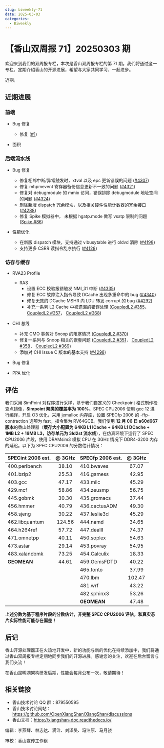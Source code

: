 ```yaml
---
slug: biweekly-71
date: 2025-03-03
categories:
  - Biweekly
---
```


# 【香山双周报 71】20250303 期

欢迎来到我们的双周报专栏，本次是香山双周报专栏的第 71 期。我们将通过这一专栏，定期介绍香山的开源进展，希望与大家共同学习、一起进步。

近期，


<!-- more -->

## 近期进展

### 前端

- Bug 修复
    - 修复 ([#1](https://github.com/OpenXiangShan/XiangShan/pull/1))

- 面积

### 后端流水线

- Bug 修复
    - 修复相邻中断/异常触发时，xtval 以及 epc 更新错误的问题 ([#4307](https://github.com/OpenXiangShan/XiangShan/pull/4307))
    - 修复 mhpmevent 寄存器备份信息更新不一致的问题 ([#4321](https://github.com/OpenXiangShan/XiangShan/pull/4321))
    - 修复对 debugmodule 的 mmio 访问，错误排除 debugmodule 地址空间的问题 ([#4324](https://github.com/OpenXiangShan/XiangShan/pull/4324))
    - 删除新版 dispatch 冗余模块，以及相关硬件性能计数器的冗余接口 ([#4288](https://github.com/OpenXiangShan/XiangShan/pull/4288))
    - 修复 Spike 模拟器中， 未根据 hgatp.mode 做写 vsatp 限制的问题 ([Spike #86](https://github.com/OpenXiangShan/riscv-isa-sim/pull/86))

- 性能优化
    - 在新版 dispatch 模块，支持通过 vlbusytable 进行 oldvd 消除 ([#4198](https://github.com/OpenXiangShan/XiangShan/pull/4198))
    - 支持更多 CSRR 读指令乱序执行 ([#4128](https://github.com/OpenXiangShan/XiangShan/pull/4128))

### 访存与缓存

- RVA23 Profile
    - RAS
        - 设置 ECC 校验报错触发 NMI_31 中断 ([#4335](https://github.com/OpenXiangShan/XiangShan/pull/4335))
        - 修复 ECC 故障注入指令导致 DCache 出现多重命中的 bug ([#4340](https://github.com/OpenXiangShan/XiangShan/pull/4340))
        - 修复无效的 DCache MSHR 向 LDU 转发 corrupt 的 bug ([#4292](https://github.com/OpenXiangShan/XiangShan/pull/4292))
        - 补充一系列 L2 Cache 中被遗漏的错误处理 ([CoupledL2 #355](https://github.com/OpenXiangShan/CoupledL2/pull/355)， [CoupledL2 #357](https://github.com/OpenXiangShan/CoupledL2/pull/357)， [CoupledL2 #368](https://github.com/OpenXiangShan/CoupledL2/pull/368))

- CHI 总线
    - 补充 CMO 事务对 Snoop 的阻塞情况 ([CoupledL2 #370](https://github.com/OpenXiangShan/CoupledL2/pull/370))
    - 修复一系列与 Snoop 相关的嵌套问题 ([CoupledL2 #351](https://github.com/OpenXiangShan/CoupledL2/pull/351)， [CoupledL2 #358](https://github.com/OpenXiangShan/CoupledL2/pull/358)， [CoupledL2 #369](https://github.com/OpenXiangShan/CoupledL2/pull/369))
    - 添加对 CHI Issue C 版本的基本支持 ([#4298](https://github.com/OpenXiangShan/XiangShan/pull/4298))

    

- Bug 修复

- PPA 优化


## 评估

我们采用 SimPoint 对程序进行采样，基于我们自定义的 Checkpoint 格式制作检查点镜像，**Simpoint 聚类的覆盖率为 100%**。SPEC CPU2006 使用 gcc 12 进行编译，开启 O3 优化，采用 jemalloc 内存库，设置 SPECfp 2006 的 -ffp-contraction 选项为 fast，指令集为 RV64GCB。我们使用 **12 月 06 日 a60d667 版本**的香山处理器（**缓存大小配置为 64KB L1 ICache + 64KB L1 DCache + 1MB L2 + 16MB L3，访存单元为 3ld2st 流水线**），在仿真环境下运行了 SPEC CPU2006 片段，使用 DRAMsim3 模拟 CPU 在 3GHz 情况下 DDR4-3200 内存的延迟。以下为 SPEC CPU2006 的分数估计情况：

| SPECint 2006 est. | @ 3GHz | SPECfp 2006 est.  | @ 3GHz |
| :---------------- | :----: | :---------------- | :----: |
| 400.perlbench     | 38.10  | 410.bwaves        | 67.07  |
| 401.bzip2         | 25.53  | 416.gamess        | 42.95  |
| 403.gcc           | 47.17  | 433.milc          | 45.29  |
| 429.mcf           | 58.86  | 434.zeusmp        | 56.75  |
| 445.gobmk         | 30.30  | 435.gromacs       | 37.44  |
| 456.hmmer         | 40.79  | 436.cactusADM     | 49.30  |
| 458.sjeng         | 30.22  | 437.leslie3d      | 45.29  |
| 462.libquantum    | 124.56 | 444.namd          | 34.65  |
| 464.h264ref       | 57.72  | 447.dealII        | 74.37  |
| 471.omnetpp       | 40.11  | 450.soplex        | 54.63  |
| 473.astar         | 29.14  | 453.povray        | 54.95  |
| 483.xalancbmk     | 73.25  | 454.Calculix      | 18.33  |
| **GEOMEAN**       | 44.61  | 459.GemsFDTD      | 40.22  |
|                   |        | 465.tonto         | 37.99  |
|                   |        | 470.lbm           | 102.47 |
|                   |        | 481.wrf           | 43.22  |
|                   |        | 482.sphinx3       | 53.26  |
|                   |        | **GEOMEAN**       | 47.48  |

**上述分数为基于程序片段的分数估计，非完整 SPEC CPU2006 评估，和真实芯片实际性能可能存在偏差！**

## 后记

香山开源处理器正在火热地开发中，新的功能与新的优化在持续添加中，我们将通过香山双周报专栏定期地同步我们的开源进展。感谢您的关注，欢迎在后台留言与我们交流！

在香山昆明湖架构研发后期，性能会每月公布一次，敬请期待！

## 相关链接

* 香山技术讨论 QQ 群：879550595
* 香山技术讨论网站：https://github.com/OpenXiangShan/XiangShan/discussions
* 香山文档：https://xiangshan-doc.readthedocs.io/

编辑：李燕琴、林志达、满洋、刘泽昊、冯浩原、马月骁

审校：香山宣传工作组
